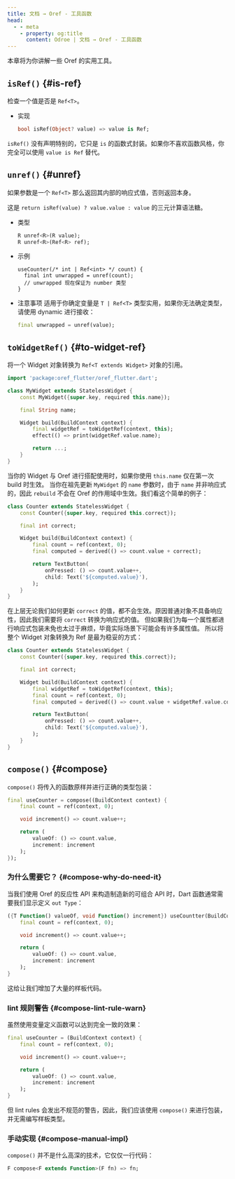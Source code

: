 ```yaml
---
title: 文档 → Oref - 工具函数
head:
  - - meta
    - property: og:title
      content: Odroe | 文档 → Oref - 工具函数
---
```


本章将为你讲解一些 Oref 的实用工具。

## `isRef()` {#is-ref}

检查一个值是否是 `Ref<T>`。

- 实现
  ```dart
  bool isRef(Object? value) => value is Ref;
  ```

`isRef()` 没有声明特别的，它只是 `is` 的函数式封装。如果你不喜欢函数风格，你完全可以使用 `value is Ref` 替代。

## `unref()` {#unref}

如果参数是一个 `Ref<T>` 那么返回其内部的响应式值，否则返回本身。

这是 `return isRef(value) ? value.value : value` 的三元计算语法糖。

- 类型
  ```dart
  R unref<R>(R value);
  R unref<R>(Ref<R> ref);
  ```
- 示例
  ```
  useCounter(/* int | Ref<int> */ count) {
    final int unwrapped = unref(count);
    // unwrapped 现在保证为 number 类型
  }
  ```
- 注意事项
  适用于你确定变量是 `T | Ref<T>` 类型实用，如果你无法确定类型，请使用 dynamic 进行接收：
  ```dart
  final unwrapped = unref(value);
  ```

## `toWidgetRef()` <Badge type="tip" text="Flutter" /> {#to-widget-ref}

将一个 Widget 对象转换为 `Ref<T extends Widget>` 对象的引用。

```dart
import 'package:oref_flutter/oref_flutter.dart';

class MyWidget extends StatelessWidget {
    const MyWidget({super.key, required this.name});

    final String name;

    Widget build(BuildContext context) {
        final widgetRef = toWidgetRef(context, this);
        effect(() => print(widgetRef.value.name);

        return ...;
    }
}
```

当你的 Widget 与 Oref 进行搭配使用时，如果你使用 `this.name` 仅在第一次 build 时生效。
当你在祖先更新 `MyWidget` 的 `name` 参数时，由于 `name` 并非响应式的，因此 `rebuild` 不会在
Oref 的作用域中生效。我们看这个简单的例子：

```dart
class Counter extends StatelessWidget {
    const Counter({super.key, required this.correct});

    final int correct;

    Widget build(BuildContext context) {
        final count = ref(context, 0);
        final computed = derived(() => count.value + correct);

        return TextButton(
            onPressed: () => count.value++,
            child: Text('${computed.value}'),
        );
    }
}
```

在上层无论我们如何更新 `correct` 的值，都不会生效。原因普通对象不具备响应性，因此我们需要将 `correct` 转换为响应式的值。
但如果我们为每一个属性都进行响应式包装未免也太过于麻烦，毕竟实际场景下可能会有许多属性值。
所以将整个 Widget 对象转换为 Ref 是最为稳妥的方式：

```dart
class Counter extends StatelessWidget {
    const Counter({super.key, required this.correct});

    final int correct;

    Widget build(BuildContext context) {
        final widgetRef = toWidgetRef(context, this);
        final count = ref(context, 0);
        final computed = derived(() => count.value + widgetRef.value.correct);

        return TextButton(
            onPressed: () => count.value++,
            child: Text('${computed.value}'),
        );
    }
}
```

## `compose()` <Badge type="tip" text="Flutter" /> {#compose}

`compose()` 将传入的函数原样并进行正确的类型包装：

```dart
final useCounter = compose((BuildContext context) {
    final count = ref(context, 0);

    void increment() => count.value++;

    return (
        valueOf: () => count.value,
        increment: increment
    );
});
```

### 为什么需要它？ {#compose-why-do-need-it}

当我们使用 Oref 的反应性 API 来构造制造新的可组合 API 时，Dart 函数通常需要我们显示定义 `out Type`：

```dart
({T Function() valueOf, void Function() increment}) useCountter(BuildContext context) {
    final count = ref(context, 0);

    void increment() => count.value++;

    return (
        valueOf: () => count.value,
        increment: increment
    );
}
```

这给让我们增加了大量的样板代码。

### lint 规则警告 {#compose-lint-rule-warn}

虽然使用变量定义函数可以达到完全一致的效果：

```dart
final useCounter = (BuildContext context) {
    final count = ref(context, 0);

    void increment() => count.value++;

    return (
        valueOf: () => count.value,
        increment: increment
    );
}
```

但 lint rules 会发出不规范的警告，因此，我们应该使用 `compose()` 来进行包装，并无需编写样板类型。

### 手动实现 {#compose-manual-impl}

`compose()` 并不是什么高深的技术，它仅仅一行代码：

```dart
F compose<F extends Function>(F fn) => fn;
```
